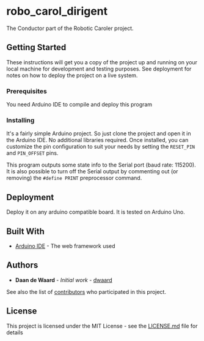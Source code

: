 # robo_carol_dirigent
The Conductor part of the Robotic Caroler project.

## Getting Started

These instructions will get you a copy of the project up and running on your local machine for development and testing purposes. See deployment for notes on how to deploy the project on a live system.

### Prerequisites

You need Arduino IDE to compile and deploy this program

### Installing

It's a fairly simple Arduino project. So just clone the project and open it in the Arduino IDE. No additional libraries required. Once installed, you can customize 
the pin configuration to suit your needs by setting the `RESET_PIN` and `PIN_OFFSET` pins.

This program outputs some state info to the Serial port (baud rate: 115200). It is also possible to turn off the Serial output by commenting out (or removing) the 
`#define PRINT` preprocessor command. 

## Deployment

Deploy it on any arduino compatible board. It is tested on Arduino Uno.

## Built With

* [Arduino IDE](http://www.dropwizard.io/1.0.2/docs/) - The web framework used

## Authors

* **Daan de Waard** - *Initial work* - [dwaard](https://github.com/dwaard)

See also the list of [contributors](https://github.com/your/project/contributors) who participated in this project.

## License

This project is licensed under the MIT License - see the [LICENSE.md](LICENSE.md) file for details

